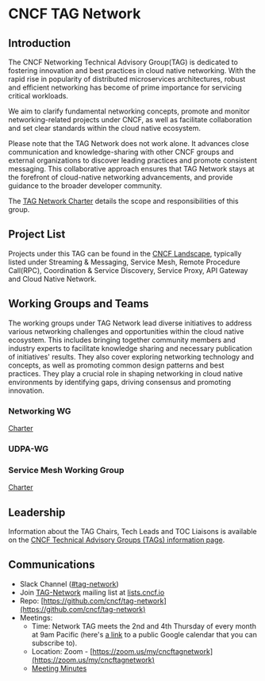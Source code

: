 # CNCF TAG Network
## Introduction
The CNCF Networking Technical Advisory Group(TAG) is dedicated to fostering innovation and best practices in cloud native networking. With the rapid rise in popularity of distributed microservices architectures, robust and efficient networking has become of prime importance for servicing critical workloads.

We aim to clarify fundamental networking concepts, promote and monitor networking-related projects under CNCF, as well as facilitate collaboration and set clear standards within the cloud native ecosystem.

Please note that the TAG Network does not work alone. It advances close communication and knowledge-sharing with other CNCF groups and external organizations to discover leading practices and promote consistent messaging. This collaborative approach ensures that TAG Network stays at the forefront of cloud-native networking advancements, and provide guidance to the broader developer community.

The [TAG Network Charter](https://github.com/cncf/toc/blob/main/tags/tag-charters/network-charter.md) details the scope and responsibilities of this group.

## Project List
Projects under this TAG can be found in the [CNCF Landscape](https://landscape.cncf.io/?group=projects-and-products&view-mode=grid&tag=network), typically listed under Streaming &amp; Messaging, Service Mesh, Remote Procedure Call(RPC), Coordination &amp; Service Discovery, Service Proxy, API Gateway and Cloud Native Network.

## Working Groups and Teams
The working groups under TAG Network lead diverse initiatives to address various networking challenges and opportunities within the cloud native ecosystem. This includes bringing together community members and industry experts to facilitate knowledge sharing and necessary publication of initiatives' results. They also cover exploring networking technology and concepts, as well as promoting common design patterns and best practices. They play a crucial role in shaping networking in cloud native environments by identifying gaps, driving consensus and promoting innovation.

### Networking WG
[Charter](https://github.com/cncf/wg-networking)

### UDPA-WG

### Service Mesh Working Group
[Charter](https://github.com/cncf/tag-network/blob/master/service-mesh-wg)

## Leadership

Information about the TAG Chairs, Tech Leads and TOC Liaisons is available on the [CNCF Technical Advisory Groups (TAGs) information page](https://github.com/cncf/toc/blob/main/tags/cncf-tags.md).

## Communications

- Slack Channel ([#tag-network](https://app.slack.com/client/T08PSQ7BQ/CMG237Z5Z))
- Join [TAG-Network](https://lists.cncf.io/g/cncf-tag-network/) mailing list at [lists.cncf.io](https://lists.cncf.io)
- Repo: [https://github.com/cncf/tag-network](https://github.com/cncf/tag-network)
- Meetings: 
  - Time: Network TAG meets the 2nd and 4th Thursday of every month at 9am Pacific (here's [a link](https://goo.gl/eyutah) to a public Google calendar that you can subscribe to).
  - Location: Zoom - [https://zoom.us/my/cncftagnetwork](https://zoom.us/my/cncftagnetwork)
  - [Meeting Minutes](https://docs.google.com/document/d/18hYemFKK_PC_KbT_TDBUgb0rknOuIhikkRxer4_bv4Q/edit#)